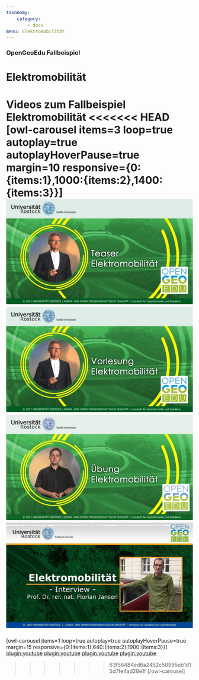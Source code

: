 ```yaml
---
taxonomy:
    category:
        - docs
menu: Elektromobilität
---
```


### OpenGeoEdu Fallbeispiel

# Elektromobilität

Videos zum Fallbeispiel **Elektromobilität**
<<<<<<< HEAD
[owl-carousel items=3 loop=true autoplay=true autoplayHoverPause=true margin=10 responsive={0:{items:1},1000:{items:2},1400:{items:3}}]
[![teaser](teaser_emob.png)](https://youtu.be/rEB3Oti20CI)
[![lecture](lecture_emob.png)](https://youtu.be/DnAx6llNUkQ)
[![exercise](ex_emob.png)](https://youtu.be/Zq_B1CcgqOs)
[![interview](i_emob.png)](https://youtu.be/ut7l6ABAj3E)
=======
[owl-carousel items=1 loop=true autoplay=true autoplayHoverPause=true margin=15 responsive={0:{items:1},640:{items:2},1900:{items:3}}]
[plugin:youtube](https://youtu.be/rEB3Oti20CI)
[plugin:youtube](https://youtu.be/DnAx6llNUkQ)
[plugin:youtube](https://youtu.be/Zq_B1CcgqOs)
[plugin:youtube](https://youtu.be/ut7l6ABAj3E)
>>>>>>> 63f56484ed6a2452c50995eb1d15d7fe4ad28e1f
[/owl-carousel]
